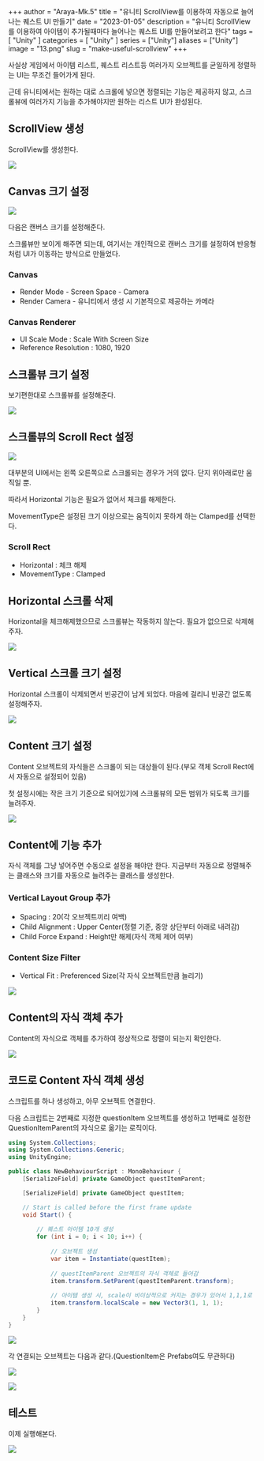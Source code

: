 +++
author = "Araya-Mk.5"
title = "유니티 ScrollView를 이용하여 자동으로 늘어나는 퀘스트 UI 만들기"
date = "2023-01-05"
description = "유니티 ScrollView를 이용하여 아이템이 추가될때마다 늘어나는 퀘스트 UI를 만들어보려고 한다"
tags = [
    "Unity"
]
categories = [
    "Unity"
]
series = ["Unity"]
aliases = ["Unity"]
image = "13.png"
slug = "make-useful-scrollview"
+++

사실상 게임에서 아이템 리스트, 퀘스트 리스트등 여러가지 오브젝트를 균일하게 정렬하는 UI는 무조건 들어가게 된다.

근데 유니티에서는 원하는 대로 스크롤에 넣으면 정렬되는 기능은 제공하지 않고, 스크롤뷰에 여러가지 기능을 추가해야지만 원하는 리스트 UI가 완성된다.

## ScrollView 생성

ScrollView를 생성한다.

![](1.png)

## Canvas 크기 설정

![](2.png)

다음은 캔버스 크기를 설정해준다. 

스크롤뷰만 보이게 해주면 되는데, 여기서는 개인적으로 캔버스 크기를 설정하여 반응형처럼 UI가 이동하는 방식으로 만들었다.

### Canvas

- Render Mode - Screen Space - Camera
- Render Camera - 유니티에서 생성 시 기본적으로 제공하는 카메라

### Canvas Renderer

- UI Scale Mode : Scale With Screen Size
- Reference Resolution : 1080, 1920

## 스크롤뷰 크기 설정

보기편한대로 스크롤뷰를 설정해준다.

![](3.png)

## 스크롤뷰의 Scroll Rect 설정

![](4.png)

대부분의 UI에서는 왼쪽 오른쪽으로 스크롤되는 경우가 거의 없다. 단지 위아래로만 움직일 뿐.

따라서 Horizontal 기능은 필요가 없어서 체크를 해제한다.

MovementType은 설정된 크기 이상으로는 움직이지 못하게 하는 Clamped를 선택한다.

### Scroll Rect

- Horizontal : 체크 해제
- MovementType : Clamped

## Horizontal 스크롤 삭제

Horizontal을 체크해제했으므로 스크롤뷰는 작동하지 않는다. 필요가 없으므로 삭제해주자.

![](5.png)

## Vertical 스크롤 크기 설정

Horizontal 스크롤이 삭제되면서 빈공간이 남게 되었다. 마음에 걸리니 빈공간 없도록 설정해주자.

![](6.png)

## Content 크기 설정

Content 오브젝트의 자식들은 스크롤이 되는 대상들이 된다.(부모 객체 Scroll Rect에서 자동으로 설정되어 있음)

첫 설정시에는 작은 크기 기준으로 되어있기에 스크롤뷰의 모든 범위가 되도록 크기를 늘려주자.

![](7.png)

## Content에 기능 추가

자식 객체를 그냥 넣어주면 수동으로 설정을 해야만 한다. 지금부터 자동으로 정렬해주는 클래스와 크기를 자동으로 늘려주는 클래스를 생성한다.

### Vertical Layout Group 추가

- Spacing : 20(각 오브젝트끼리 여백)
- Child Alignment : Upper Center(정렬 기준, 중앙 상단부터 아래로 내려감)
- Child Force Expand : Height만 해제(자식 객체 제어 여부)

### Content Size Filter

- Vertical Fit : Preferenced Size(각 자식 오브젝트만큼 늘리기)

![](8.png)

## Content의 자식 객체 추가

Content의 자식으로 객체를 추가하여 정상적으로 정렬이 되는지 확인한다.

![](9.png)

## 코드로 Content 자식 객체 생성

스크립트를 하나 생성하고, 아무 오브젝트 연결한다.

다음 스크립트는 2번째로 지정한 questionItem 오브젝트를 생성하고 1번째로 설정한 QuestionItemParent의 자식으로 옮기는 로직이다.

```csharp
using System.Collections;
using System.Collections.Generic;
using UnityEngine;

public class NewBehaviourScript : MonoBehaviour {
    [SerializeField] private GameObject questItemParent;

    [SerializeField] private GameObject questItem;

    // Start is called before the first frame update
    void Start() {
        
        // 퀘스트 아이템 10개 생성
        for (int i = 0; i < 10; i++) {
            
            // 오브젝트 생성
            var item = Instantiate(questItem);
            
            // questItemParent 오브젝트의 자식 객체로 들어감
            item.transform.SetParent(questItemParent.transform);
            
            // 아이템 생성 시, scale이 비이상적으로 커지는 경우가 있어서 1,1,1로 변경
            item.transform.localScale = new Vector3(1, 1, 1);
        }
    }
}
```

![](10.png)

각 연결되는 오브젝트는 다음과 같다.(QuestionItem은 Prefabs여도 무관하다)

![](11.png)

![](12.png)

## 테스트

이제 실행해본다.

![](13.png)